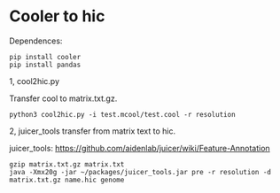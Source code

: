 # Cooler to hic

Dependences:
```
pip install cooler
pip install pandas
```

1, cool2hic.py

Transfer cool to matrix.txt.gz.
```
python3 cool2hic.py -i test.mcool/test.cool -r resolution
```


2, juicer_tools transfer from matrix text to hic.

juicer_tools: https://github.com/aidenlab/juicer/wiki/Feature-Annotation
```
gzip matrix.txt.gz matrix.txt
java -Xmx20g -jar ~/packages/juicer_tools.jar pre -r resolution -d matrix.txt.gz name.hic genome
```
